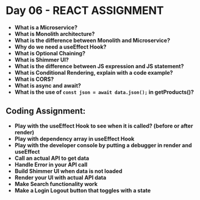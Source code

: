 # Day 06 - REACT ASSIGNMENT

- **What is a Microservice?**
- **What is Monolith architecture?**
- **What is the difference between Monolith and Microservice?**
- **Why do we need a useEffect Hook?**
- **What is Optional Chaining?**
- **What is Shimmer UI?**
- **What is the difference between JS expression and JS statement?**
- **What is Conditional Rendering, explain with a code example?**
- **What is CORS?**
- **What is async and await?**
- **What is the use of `const json = await data.json();` in getProducts()?**

## Coding Assignment:

- **Play with the useEffect Hook to see when it is called? (before or after render)**
- **Play with dependency array in useEffect Hook**
- **Play with the developer console by putting a debugger in render and useEffect**
- **Call an actual API to get data**
- **Handle Error in your API call**
- **Build Shimmer UI when data is not loaded**
- **Render your UI with actual API data**
- **Make Search functionality work**
- **Make a Login Logout button that toggles with a state**
